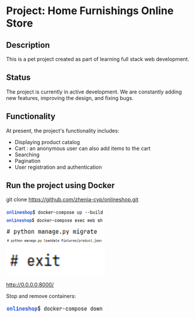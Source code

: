 # Project: Home Furnishings Online Store

## Description

This is a pet project created as part of learning full stack web development. 

## Status

The project is currently in active development. 
We are constantly adding new features, improving the design, and fixing bugs.

## Functionality

At present, the project's functionality includes:

- Displaying product catalog
- Cart :
  an anonymous user can also add items to the cart
- Searching
- Pagination
- User registration and authentication

## Run the project using Docker

git clone https://github.com/zhenia-cyp/onlineshop.git

<img src="https://github.com/zhenia-cyp/images-for-readme-files/blob/main/screenshots/screen1step.png" width="270"/>

<img src="https://github.com/zhenia-cyp/images-for-readme-files/blob/main/screenshots/screen2step.png" width="270"/>

<img src="https://github.com/zhenia-cyp/images-for-readme-files/blob/main/screenshots/screen3step.png" width="270"/>

<img src="https://github.com/zhenia-cyp/images-for-readme-files/blob/main/screenshots/screen4step.png" width="270"/>

<img src="https://github.com/zhenia-cyp/images-for-readme-files/blob/main/screenshots/screen5step.png" width="270"/>

http://0.0.0.0:8000/

Stop and remove containers:

<img src="https://github.com/zhenia-cyp/images-for-readme-files/blob/main/screenshots/screen7step.png" width="270"/>



